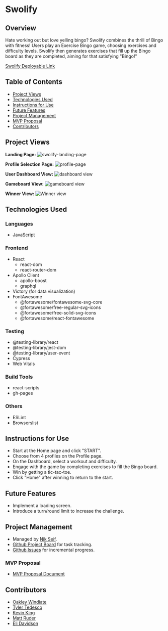# Swolify

## Overview

Hate working out but love yelling bingo? Swolify combines the thrill of Bingo with fitness! Users play an Exercise Bingo game, choosing exercises and difficulty levels. Swolify then generates exercises that fill up the Bingo board as they are completed, aiming for that satisfying "Bingo!"

[Swolify Deployable Link](https://swolify-client.herokuapp.com/)

## Table of Contents
- [Project Views](#project-views)
- [Technologies Used](#technologies-used)
- [Instructions for Use](#instructions-for-use)
- [Future Features](#future-features)
- [Project Management](#project-management)
- [MVP Proposal](#mvp-proposal)
- [Contributors](#contributors)

## Project Views

**Landing Page:**
![swolify-landing-page](https://media.giphy.com/media/iT3WKqBJIob2NUEvyT/giphy.gif)

**Profile Selection Page:**
![profile-page](https://media.giphy.com/media/F1934rL6H5meItmG4P/giphy.gif)

**User Dashboard View:**
![dashboard view](https://media.giphy.com/media/Tbqm4n4HogRE3tARNr/giphy.gif)

**Gameboard View:**
![gameboard view](https://media.giphy.com/media/N9twgo08X61Epll4cL/giphy.gif)

**Winner View:**
![Winner view](https://media.giphy.com/media/zIXEosRfbumEgJi7ck/giphy.gif)

## Technologies Used

### Languages
- JavaScript

### Frontend
- React
  - react-dom
  - react-router-dom
- Apollo Client
  - apollo-boost
  - graphql
- Victory (for data visualization)
- FontAwesome
  - @fortawesome/fontawesome-svg-core
  - @fortawesome/free-regular-svg-icons
  - @fortawesome/free-solid-svg-icons
  - @fortawesome/react-fontawesome

### Testing
- @testing-library/react
- @testing-library/jest-dom
- @testing-library/user-event
- Cypress
- Web Vitals

### Build Tools
- react-scripts
- gh-pages

### Others
- ESLint
- Browserslist

## Instructions for Use

- Start at the Home page and click "START".
- Choose from 4 profiles on the Profile page.
- On the Dashboard, select a workout and difficulty.
- Engage with the game by completing exercises to fill the Bingo board.
- Win by getting a tic-tac-toe.
- Click "Home" after winning to return to the start.

## Future Features

- Implement a loading screen.
- Introduce a turn/round limit to increase the challenge.

## Project Management

- Managed by [Nik Seif](https://github.com/niksseif).
- [Github Project Board](https://github.com/orgs/Swolify/projects/3) for task tracking.
- [Github Issues](https://github.com/Swolify/swolify-ui/issues) for incremental progress.

### MVP Proposal

- [MVP Proposal Document](https://docs.google.com/document/d/1UgQW5J5aqwrye_B-zLWctDWc9VPOZbbXJ-iGJ99Kv8Q/edit?usp=sharing)

## Contributors

- [Oakley Windiate](https://github.com/oakleywindiate)
- [Tyler Tedesco](https://github.com/sted1994)
- [Kevin King](https://github.com/King13k)
- [Matt Ruder](https://github.com/mattruder)
- [Eli Davidson](https://github.com/elleshadow)
